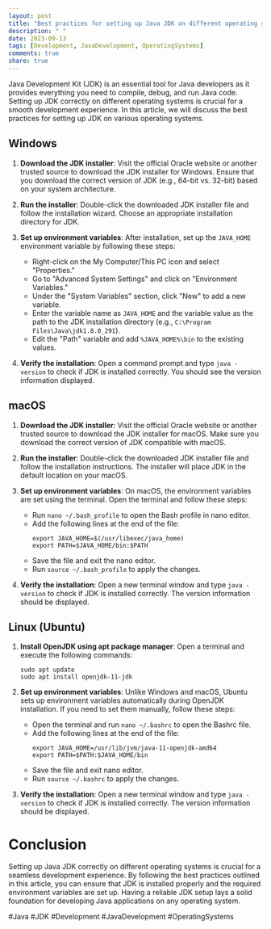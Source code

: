 ```yaml
---
layout: post
title: "Best practices for setting up Java JDK on different operating systems"
description: " "
date: 2023-09-13
tags: [Development, JavaDevelopment, OperatingSystems]
comments: true
share: true
---
```


Java Development Kit (JDK) is an essential tool for Java developers as it provides everything you need to compile, debug, and run Java code. Setting up JDK correctly on different operating systems is crucial for a smooth development experience. In this article, we will discuss the best practices for setting up JDK on various operating systems.

## Windows

1. **Download the JDK installer**: Visit the official Oracle website or another trusted source to download the JDK installer for Windows. Ensure that you download the correct version of JDK (e.g., 64-bit vs. 32-bit) based on your system architecture.

2. **Run the installer**: Double-click the downloaded JDK installer file and follow the installation wizard. Choose an appropriate installation directory for JDK.

3. **Set up environment variables**: After installation, set up the `JAVA_HOME` environment variable by following these steps:
    - Right-click on the My Computer/This PC icon and select "Properties."
    - Go to "Advanced System Settings" and click on "Environment Variables."
    - Under the "System Variables" section, click "New" to add a new variable.
    - Enter the variable name as `JAVA_HOME` and the variable value as the path to the JDK installation directory (e.g., `C:\Program Files\Java\jdk1.8.0_291`).
    - Edit the "Path" variable and add `%JAVA_HOME%\bin` to the existing values.

4. **Verify the installation**: Open a command prompt and type `java -version` to check if JDK is installed correctly. You should see the version information displayed.

## macOS

1. **Download the JDK installer**: Visit the official Oracle website or another trusted source to download the JDK installer for macOS. Make sure you download the correct version of JDK compatible with macOS.

2. **Run the installer**: Double-click the downloaded JDK installer file and follow the installation instructions. The installer will place JDK in the default location on your macOS.

3. **Set up environment variables**: On macOS, the environment variables are set using the terminal. Open the terminal and follow these steps:
    - Run `nano ~/.bash_profile` to open the Bash profile in nano editor.
    - Add the following lines at the end of the file:
        ```shell
        export JAVA_HOME=$(/usr/libexec/java_home)
        export PATH=$JAVA_HOME/bin:$PATH
        ```
    - Save the file and exit the nano editor.
    - Run `source ~/.bash_profile` to apply the changes.

4. **Verify the installation**: Open a new terminal window and type `java -version` to check if JDK is installed correctly. The version information should be displayed.

## Linux (Ubuntu)

1. **Install OpenJDK using apt package manager**: Open a terminal and execute the following commands:
    ```shell
    sudo apt update
    sudo apt install openjdk-11-jdk
    ```

2. **Set up environment variables**: Unlike Windows and macOS, Ubuntu sets up environment variables automatically during OpenJDK installation. If you need to set them manually, follow these steps:
    - Open the terminal and run `nano ~/.bashrc` to open the Bashrc file.
    - Add the following lines at the end of the file:
        ```shell
        export JAVA_HOME=/usr/lib/jvm/java-11-openjdk-amd64
        export PATH=$PATH:$JAVA_HOME/bin
        ```
    - Save the file and exit nano editor.
    - Run `source ~/.bashrc` to apply the changes.

3. **Verify the installation**: Open a new terminal window and type `java -version` to check if JDK is installed correctly. The version information should be displayed.

# Conclusion

Setting up Java JDK correctly on different operating systems is crucial for a seamless development experience. By following the best practices outlined in this article, you can ensure that JDK is installed properly and the required environment variables are set up. Having a reliable JDK setup lays a solid foundation for developing Java applications on any operating system. 

#Java #JDK #Development #JavaDevelopment #OperatingSystems